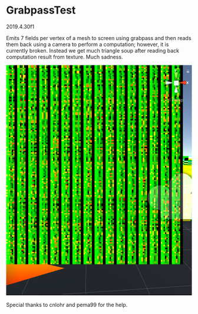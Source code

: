 # GrabpassTest
2019.4.30f1

Emits 7 fields per vertex of a mesh to screen using grabpass and then reads them back using a camera to perform a computation; however, it is currently broken. Instead we get much triangle soup after reading back computation result from texture. Much sadness.

![img](./Images/2.png)

Special thanks to cnlohr and pema99 for the help.